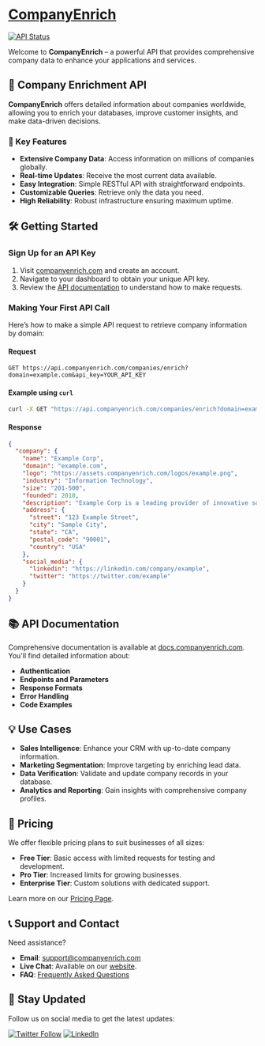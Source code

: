 # [CompanyEnrich](https://companyenrich.com)

[![API Status](https://img.shields.io/badge/API-Available-brightgreen)](https://companyenrich.com)

Welcome to **CompanyEnrich** – a powerful API that provides comprehensive company data to enhance your applications and services.

## 🚀 Company Enrichment API

**CompanyEnrich** offers detailed information about companies worldwide, allowing you to enrich your databases, improve customer insights, and make data-driven decisions.

### 🔑 Key Features

- **Extensive Company Data**: Access information on millions of companies globally.
- **Real-time Updates**: Receive the most current data available.
- **Easy Integration**: Simple RESTful API with straightforward endpoints.
- **Customizable Queries**: Retrieve only the data you need.
- **High Reliability**: Robust infrastructure ensuring maximum uptime.

## 🛠️ Getting Started

### Sign Up for an API Key

1. Visit [companyenrich.com](https://app.companyenrich.com) and create an account.
2. Navigate to your dashboard to obtain your unique API key.
3. Review the [API documentation](https://docs.companyenrich.com) to understand how to make requests.

### Making Your First API Call

Here’s how to make a simple API request to retrieve company information by domain:

#### Request

```http
GET https://api.companyenrich.com/companies/enrich?domain=example.com&api_key=YOUR_API_KEY
```

#### Example using `curl`

```bash
curl -X GET "https://api.companyenrich.com/companies/enrich?domain=example.com&api_key=YOUR_API_KEY" -H "Accept: application/json"
```

#### Response

```json
{
  "company": {
    "name": "Example Corp",
    "domain": "example.com",
    "logo": "https://assets.companyenrich.com/logos/example.png",
    "industry": "Information Technology",
    "size": "201-500",
    "founded": 2010,
    "description": "Example Corp is a leading provider of innovative solutions.",
    "address": {
      "street": "123 Example Street",
      "city": "Sample City",
      "state": "CA",
      "postal_code": "90001",
      "country": "USA"
    },
    "social_media": {
      "linkedin": "https://linkedin.com/company/example",
      "twitter": "https://twitter.com/example"
    }
  }
}
```

## 📚 API Documentation

Comprehensive documentation is available at [docs.companyenrich.com](https://companyenrich.com/docs). You'll find detailed information about:

- **Authentication**
- **Endpoints and Parameters**
- **Response Formats**
- **Error Handling**
- **Code Examples**

## 💡 Use Cases

- **Sales Intelligence**: Enhance your CRM with up-to-date company information.
- **Marketing Segmentation**: Improve targeting by enriching lead data.
- **Data Verification**: Validate and update company records in your database.
- **Analytics and Reporting**: Gain insights with comprehensive company profiles.

## 📝 Pricing

We offer flexible pricing plans to suit businesses of all sizes:

- **Free Tier**: Basic access with limited requests for testing and development.
- **Pro Tier**: Increased limits for growing businesses.
- **Enterprise Tier**: Custom solutions with dedicated support.

Learn more on our [Pricing Page](https://companyenrich.com/pricing).


## 📞 Support and Contact

Need assistance?

- **Email**: [support@companyenrich.com](mailto:support@companyenrich.com)
- **Live Chat**: Available on our [website](https://companyenrich.com).
- **FAQ**: [Frequently Asked Questions](https://companyenrich.com/pricing)

## 📢 Stay Updated

Follow us on social media to get the latest updates:

[![Twitter Follow](https://img.shields.io/twitter/follow/companyenrich?style=social)](https://twitter.com/companyenrich)
[![LinkedIn](https://img.shields.io/badge/LinkedIn-Follow-blue)](https://linkedin.com/company/companyenrich)
